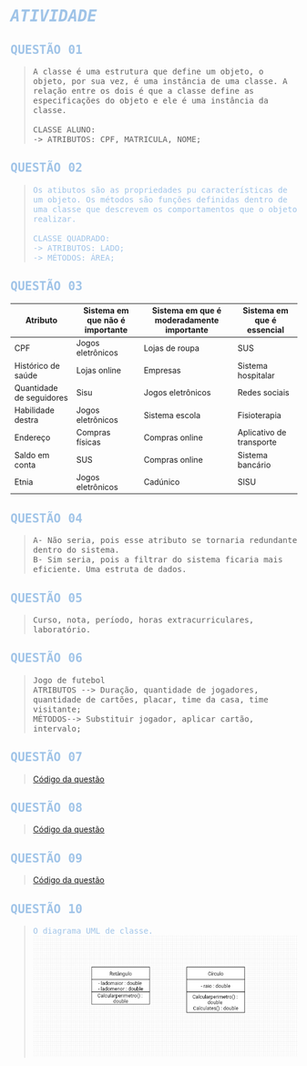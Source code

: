 # <span style="color: #A0C4E8; font-family: 'OCR A Std', monospace"> ***ATIVIDADE***</span>

## <span style="color: #A0C4E8; font-family: 'OCR A Std', monospace"> QUESTÃO 01</span>
> <span style=" font-family: 'OCR A Std', monospace">A classe é uma estrutura que define um objeto, o objeto, por sua vez, é uma instância de uma classe. A relação entre os dois é que a classe define as especificações do objeto e ele é uma instância da classe.<br><br>
CLASSE ALUNO:<br>
-> ATRIBUTOS: CPF, MATRICULA, NOME;<br></span>

## <span style="color: #A0C4E8; font-family: 'OCR A Std', monospace"> QUESTÃO 02</span>
> <span style="color: #A0C4E8; font-family: 'OCR A Std', monospace">Os atibutos são as propriedades pu características de um objeto. Os métodos são funções definidas dentro de uma classe que descrevem os comportamentos que o objeto realizar.<br><br>
CLASSE QUADRADO:<br>
-> ATRIBUTOS: LADO;<br>
-> MÉTODOS: ÁREA;</span>

## <span style="color: #A0C4E8; font-family: 'OCR A Std', monospace"> QUESTÃO 03</span>
| Atributo                   | Sistema em que não é importante        | Sistema em que é moderadamente importante | Sistema em que é essencial               |
|----------------------------|----------------------------------------|------------------------------------------|------------------------------------------|
| CPF                        | Jogos eletrônicos                         | Lojas de roupa                           | SUS                         |
| Histórico de saúde          |Lojas online                           | Empresas                                 | Sistema hospitalar                       |
| Quantidade de seguidores    | Sisu                  | Jogos eletrônicos                           | Redes sociais                  |
| Habilidade destra           | Jogos eletrônicos                   | Sistema escola                            | Fisioterapia                             |
| Endereço                    | Compras físicas                          | Compras online                     | Aplicativo de transporte                      |
| Saldo em conta              | SUS                         | Compras online                           | Sistema bancário                         |
| Etnia                       | Jogos eletrônicos                        | Cadúnico                    | SISU                   |

## <span style="color: #A0C4E8; font-family: 'OCR A Std', monospace"> QUESTÃO 04</span>
> <span style=" font-family: 'OCR A Std', monospace">A- Não seria, pois esse atributo se tornaria redundante dentro do sistema. <br> B- Sim seria, pois a filtrar do sistema ficaria mais eficiente. Uma estruta de dados.</span>

## <span style="color: #A0C4E8; font-family: 'OCR A Std', monospace"> QUESTÃO 05</span>
> <span style=" font-family: 'OCR A Std', monospace">Curso, nota, período, horas extracurriculares, laboratório.<br></span>

## <span style="color: #A0C4E8; font-family: 'OCR A Std', monospace"> QUESTÃO 06</span>
> <span style=" font-family: 'OCR A Std', monospace">Jogo de futebol<br> ATRIBUTOS --> Duração, quantidade de jogadores, quantidade de cartões, placar, time da casa, time visitante; <br>MÉTODOS--> Substituir jogador, aplicar cartão, intervalo; <br></span>

## <span style="color: #A0C4E8; font-family: 'OCR A Std', monospace"> QUESTÃO 07</span>
> [Código da questão](https://github.com/KaioGabriel-the/Programa-orientada-a-objetos/blob/132ed2bf7147dd297b0e17c070d73418016593b2/atividade01/typescript/classe/Retangulo.ts)

## <span style="color: #A0C4E8; font-family: 'OCR A Std', monospace"> QUESTÃO 08</span>
> [Código da questão](https://github.com/KaioGabriel-the/Programa-orientada-a-objetos/blob/132ed2bf7147dd297b0e17c070d73418016593b2/atividade01/typescript/classe/Circulo.ts)

## <span style="color: #A0C4E8; font-family: 'OCR A Std', monospace"> QUESTÃO 09</span>
> [Código da questão](https://github.com/KaioGabriel-the/Programa-orientada-a-objetos/blob/132ed2bf7147dd297b0e17c070d73418016593b2/atividade01/typescript/classe/SituacaoFinaceira.ts)

## <span style="color: #A0C4E8; font-family: 'OCR A Std', monospace"> QUESTÃO 10</span>
> <span style="color: #A0C4E8; font-family: 'OCR A Std', monospace">O diagrama UML de classe.</span>
> ![Código da questão](https://github.com/KaioGabriel-the/Programa-orientada-a-objetos/blob/c1c9ff573e23c445fcaa942114c662067f243067/atividade01/imagemuml.png)
